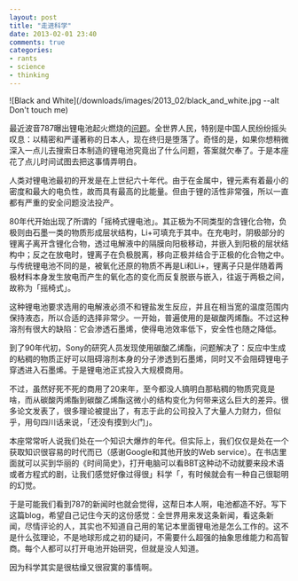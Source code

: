 ```yaml
---
layout: post
title: "走进科学"
date: 2013-02-01 23:40
comments: true
categories:
- rants
- science
- thinking
---
```



![Black and White](/downloads/images/2013_02/black_and_white.jpg --alt Don't touch me)

最近波音787曝出锂电池起火燃烧的[问题][1]。全世界人民，特别是中国人民纷纷摇头叹息：以精密和严谨著称的日本人，现在终归是堕落了。奇怪的是，如果你想稍微深入一点儿去搜索日本制造的锂电池究竟出了什么问题，答案就欠奉了。于是本座花了点儿时间试图去把这事情弄明白。

人类对锂电池最初的开发是在上世纪六十年代。由于在金属中，锂元素有着最小的密度和最大的电负性，故而具有最高的比能量。但由于锂的活性非常强，所以一直都有严重的安全问题没法投产。

80年代开始出现了所谓的「摇椅式锂电池」。其正极为不同类型的含锂化合物，负极则由石墨一类的物质形成层状结构，Li+可填充于其中。在充电时，阴极部分的锂离子离开含锂化合物，透过电解液中的隔膜向阳极移动，并嵌入到阳极的层状结构中；反之在放电时，锂离子在负极脱离，移向正极并结合于正极的化合物之中。与传统锂电池不同的是，被氧化还原的物质不再是Li和Li+，锂离子只是伴随着两极材料本身发生放电而产生的氧化态的变化而反复脱嵌与嵌入，往返于两极之间，故称为「摇椅式」。

这种锂电池要求选用的电解液必须不和锂盐发生反应，并且在相当宽的温度范围内保持液态，所以合适的选择非常少。一开始，普遍使用的是碳酸丙烯酯。不过这种溶剂有很大的缺陷：它会渗透石墨烯，使得电池效率低下，安全性也随之降低。

到了90年代初，Sony的研究人员发现使用碳酸乙烯酯，问题解决了：反应中生成的粘稠的物质正好可以阻碍溶剂本身的分子渗透到石墨烯，同时又不会阻碍锂电子穿透进入石墨烯。于是锂电池正式投入大规模商用。

不过，虽然好死不死的商用了20来年，至今都没人搞明白那粘稠的物质究竟是啥，而从碳酸丙烯酯到碳酸乙烯酯这微小的结构变化为何带来这么巨大的差异。很多论文发表了，很多理论被提出了，有志于此的公司投入了大量人力财力，但似乎，用句四川话来说，「还没有摸到火门」。

本座常常听人说我们处在一个知识大爆炸的年代。但实际上，我们仅仅是处在一个获取知识很容易的时代而已（感谢Google和其他开放的Web service）。在书店里面就可以买到华丽的《时间简史》，打开电脑可以看BBT这种动不动就要来段术语或者方程式的剧，让我们感觉好像过得很」科学「，有时候就会有一种自己很聪明的幻觉。

于是可能我们看到787的新闻时也就会觉得，这帮日本人啊，电池都造不好。写下这篇blog，希望自己记住今天的这份感觉：全世界用来发这条新闻，看这条新闻，尽情评论的人，其实也不知道自己用的笔记本里面锂电池是怎么工作的。这不是什么弦理论，不是地球形成之初的疑问，不需要什么超强的抽象思维能力和高智商。每个人都可以打开电池开始研究，但就是没人知道。

因为科学其实是很枯燥又很寂寞的事情啊。

 [1]: http://finance.sina.com.cn/world/mzjj/20130130/140414451075.shtml